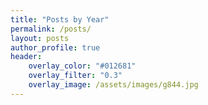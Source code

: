 ```yaml
---
title: "Posts by Year"
permalink: /posts/
layout: posts
author_profile: true
header:
    overlay_color: "#012681"
    overlay_filter: "0.3"
    overlay_image: /assets/images/g844.jpg
---
```

